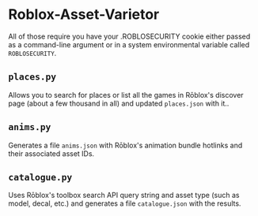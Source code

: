 # Roblox-Asset-Varietor

All of those require you have your .ROBLOSECURITY cookie either passed as a command-line argument or in a system environmental variable called `ROBLOSECURITY`.

## `places.py`

Allows you to search for places or list all the games in Rōblox's discover page (about a few thousand in all) and updated `places.json` with it..

## `anims.py`

Generates a file `anims.json` with Rōblox's animation bundle hotlinks and their associated asset IDs.

## `catalogue.py`

Uses Rōblox's toolbox search API query string and asset type (such as model, decal, etc.) and generates a file `catalogue.json` with the results.
